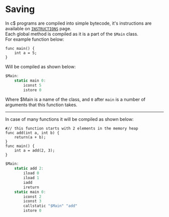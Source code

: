 # Saving
In c$ programs are compiled into simple bytecode, it's instructions are available on [`INSTRUCTIONS`](Bytecode/v0.1.0/instructions.md) page.\
Each global method is compiled as it is a part of the `$Main` class.\
For example function below:
```clike
func main() {
    int a = 5;
}
```
Will be compiled as shown below:
```js
$Main:
    static main 0:
        iconst 5
        istore 0
```
Where $Main is a name of the class, and `0` after `main` is a number of arguments that this function takes.

---
In case of many functions it will be compiled as shown below:
```clike
#// this function starts with 2 elements in the memory heap
func add(int a, int b) {
    return(a + b);
}
func main() {
    int a = add(2, 3);
}
```
```js
$Main:
    static add 2:
        iload 0
        iload 1
        iadd
        ireturn
    static main 0:
        iconst 2
        iconst 3
        callstatic "$Main" "add"
        istore 0
```